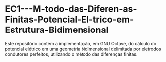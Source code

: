 # EC1---M-todo-das-Diferen-as-Finitas-Potencial-El-trico-em-Estrutura-Bidimensional
Este repositório contém a implementação, em GNU Octave, do cálculo do potencial elétrico em uma geometria bidimensional delimitada por eletrodos condutores perfeitos, utilizando o método das diferenças finitas.
